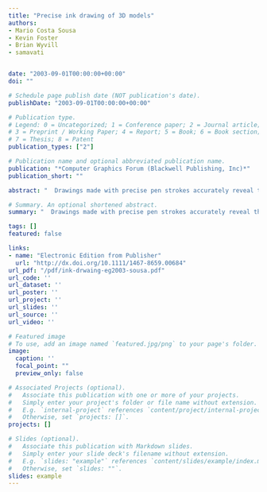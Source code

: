 ```yaml
---
title: "Precise ink drawing of 3D models"
authors:
- Mario Costa Sousa
- Kevin Foster
- Brian Wyvill
- samavati


date: "2003-09-01T00:00:00+00:00"
doi: ""

# Schedule page publish date (NOT publication's date).
publishDate: "2003-09-01T00:00:00+00:00"

# Publication type.
# Legend: 0 = Uncategorized; 1 = Conference paper; 2 = Journal article;
# 3 = Preprint / Working Paper; 4 = Report; 5 = Book; 6 = Book section;
# 7 = Thesis; 8 = Patent
publication_types: ["2"]

# Publication name and optional abbreviated publication name.
publication: "*Computer Graphics Forum (Blackwell Publishing, Inc)*"
publication_short: ""

abstract: "  Drawings made with precise pen strokes accurately reveal the geometric forms that give subjects their characteristicshape. We present a system for non‐photorealistic rendering of precise drawing strokes over dense 3Dtriangle meshes with arbitrary topology. During an automatic pre‐process, we construct an extended version ofthe edge‐buffer data structure to allow the calculation of shape measures at each mesh edge, by adapting numericalmethods used in geomorphology. At runtime, feature edges related to shape measures are extracted andrendered as strokes with varying thickness and pen marking styles. Stroke thickness is automatically adjusted byconsidering surface curvature. Pen marking styles and visual effects of ink distribution are both controlled by theuser. We demonstrate precise drawing strokes over complex meshes revealing a variety of shape characteristics. "

# Summary. An optional shortened abstract.
summary: "  Drawings made with precise pen strokes accurately reveal the geometric forms that give subjects their characteristicshape. We present a system for non‐photorealistic rendering of precise drawing strokes over dense 3Dtriangle meshes with arbitrary topology. During an automatic pre‐process, we construct an extended version ofthe edge‐buffer data structure to allow the calculation of shape measures at each mesh edge, by adapting numericalmethods used in geomorphology. At runtime, feature edges re..."

tags: []
featured: false

links:
- name: "Electronic Edition from Publisher"
  url: "http://dx.doi.org/10.1111/1467-8659.00684"
url_pdf: "/pdf/ink-drwaing-eg2003-sousa.pdf"
url_code: ''
url_dataset: ''
url_poster: ''
url_project: ''
url_slides: ''
url_source: ''
url_video: ''

# Featured image
# To use, add an image named `featured.jpg/png` to your page's folder. 
image:
  caption: ''
  focal_point: ""
  preview_only: false

# Associated Projects (optional).
#   Associate this publication with one or more of your projects.
#   Simply enter your project's folder or file name without extension.
#   E.g. `internal-project` references `content/project/internal-project/index.md`.
#   Otherwise, set `projects: []`.
projects: []

# Slides (optional).
#   Associate this publication with Markdown slides.
#   Simply enter your slide deck's filename without extension.
#   E.g. `slides: "example"` references `content/slides/example/index.md`.
#   Otherwise, set `slides: ""`.
slides: example
---
```

